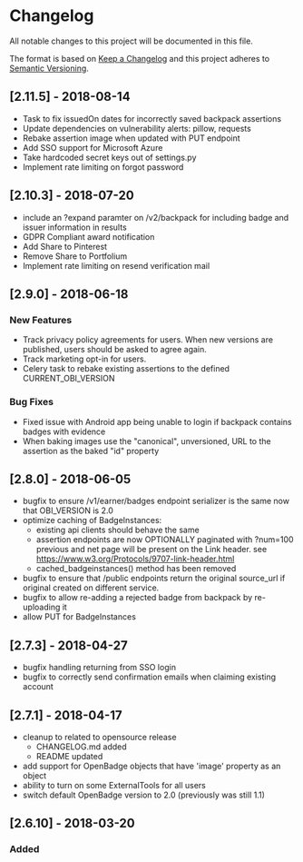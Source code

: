 # Changelog
All notable changes to this project will be documented in this file.

The format is based on [Keep a Changelog](http://keepachangelog.com/en/1.0.0/)
and this project adheres to [Semantic Versioning](http://semver.org/spec/v2.0.0.html).

## [2.11.5] - 2018-08-14
 - Task to fix issuedOn dates for incorrectly saved backpack assertions
 - Update dependencies on vulnerability alerts: pillow, requests
 - Rebake assertion image when updated with PUT endpoint 
 - Add SSO support for Microsoft Azure
 - Take hardcoded secret keys out of settings.py
 - Implement rate limiting on forgot password


## [2.10.3] - 2018-07-20
  - include an ?expand paramter on /v2/backpack for including badge and issuer information in results
  - GDPR Compliant award notification
  - Add Share to Pinterest 
  - Remove Share to Portfolium 
  - Implement rate limiting on resend verification mail 


## [2.9.0] - 2018-06-18

### New Features
  - Track privacy policy agreements for users. When new versions are published, users should be asked to agree again.
  - Track marketing opt-in for users.
  - Celery task to rebake existing assertions to the defined CURRENT_OBI_VERSION

### Bug Fixes
  - Fixed issue with Android app being unable to login if backpack contains badges with evidence
  - When baking images use the "canonical", unversioned, URL to the assertion as the baked "id" property


## [2.8.0] - 2018-06-05
  - bugfix to ensure /v1/earner/badges endpoint serializer is the same now that OBI_VERSION is 2.0
  - optimize caching of BadgeInstances:
      - existing api clients should behave the same
      - assertion endpoints are now OPTIONALLY paginated with ?num=100 previous and net page will be present on the Link header.
          see https://www.w3.org/Protocols/9707-link-header.html
      - cached_badgeinstances() method has been removed
  - bugfix to ensure that /public endpoints return the original source_url if original created on different service.
  - bugfix to allow re-adding a rejected badge from backpack by re-uploading it
  - allow PUT for BadgeInstances


## [2.7.3] - 2018-04-27
  - bugfix handling returning from SSO login
  - bugfix to correctly send confirmation emails when claiming existing account


## [2.7.1] - 2018-04-17 
  - cleanup to related to opensource release
      - CHANGELOG.md added
      - README updated
  - add support for OpenBadge objects that have 'image' property as an object
  - ability to turn on some ExternalTools for all users
  - switch default OpenBadge version to 2.0 (previously was still 1.1)


## [2.6.10] - 2018-03-20
### Added
